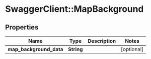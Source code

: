# SwaggerClient::MapBackground

## Properties
Name | Type | Description | Notes
------------ | ------------- | ------------- | -------------
**map_background_data** | **String** |  | [optional] 

